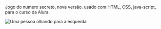 Jogo do numero secreto, nova versão. usado com HTML, CSS, java-script, para o curso da Alura.

<img src="./img/ia.png" alt="Uma pessoa olhando para a esquerda" class="container__imagem-pessoa" />


     
